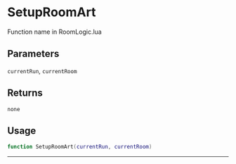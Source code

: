 # SetupRoomArt
Function name in RoomLogic.lua
## Parameters
`currentRun`, `currentRoom`
## Returns
`none`
## Usage
```lua
function SetupRoomArt(currentRun, currentRoom)
```
---
